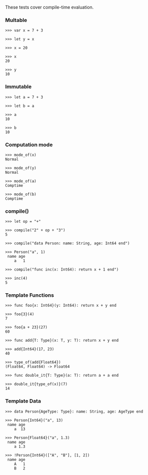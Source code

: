 These tests cover compile-time evaluation.

### Multable

```
>>> var x = 7 + 3

>>> let y = x

>>> x = 20

>>> x
20

>>> y
10

```

### Immutable

```
>>> let a = 7 + 3

>>> let b = a

>>> a
10

>>> b
10

```

### Computation mode

```
>>> mode_of(x)
Normal

>>> mode_of(y)
Normal

>>> mode_of(a)
Comptime

>>> mode_of(b)
Comptime

```

### compile()

```
>>> let op = "+"

>>> compile("2" + op + "3")
5

>>> compile("data Person: name: String, age: Int64 end")

>>> Person("a", 1)
 name age
    a   1

>>> compile("func inc(x: Int64): return x + 1 end")

>>> inc(4)
5

```

### Template Functions

```
>>> func foo{x: Int64}(y: Int64): return x + y end

>>> foo{3}(4)
7

>>> foo{a + 23}(27)
60

>>> func add{T: Type}(x: T, y: T): return x + y end

>>> add{Int64}(17, 23)
40

>>> type_of(add{Float64})
(Float64, Float64) -> Float64

>>> func double_it{T: Type}(a: T): return a + a end

>>> double_it{type_of(x)}(7)
14

```

### Template Data

```
>>> data Person{AgeType: Type}: name: String, age: AgeType end

>>> Person{Int64}("a", 13)
 name age
    a  13

>>> Person{Float64}("a", 1.3)
 name age
    a 1.3

>>> !Person{Int64}(["A", "B"], [1, 2])
 name age
    A   1
    B   2

```
